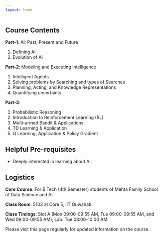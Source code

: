 ```yaml
---
layout: home
---
```

## Course Contents
**Part-1**: AI: Past, Present and Future
1. Defining AI
2. Evolution of AI

**Part-2**: Modeling and Executing Intelligence
1. Intelligent Agents
2. Solving problems by Searching and types of Searches
3. Planning, Acting, and Knowledge Representations 
4. Quantifying uncertainty

**Part-3**: 
1. Probabilistic Reasoning
2. Introduction to Reinforcement Learning (RL)
3. Multi-armed Bandit & Applications
4. TD Learning & Application
5. Q Learning, Application & Policy Gradient


## Helpful Pre-requisites
- Deeply interested in learning about AI.

## Logistics

**Core Course**: For B.Tech (4th Semester) students of Mehta Family School of Data Science and AI

**Class Room**: 5103 at Core 5, IIT Guwahati

**Class Timings**: Slot A (Mon 09:00-09:55 AM, Tue 09:00-09:55 AM, and Wed 09:00-09:55 AM); Lab: Tue 08:00-10:00 AM<br>

Please visit this page regularly for updated information on the course.<br>
